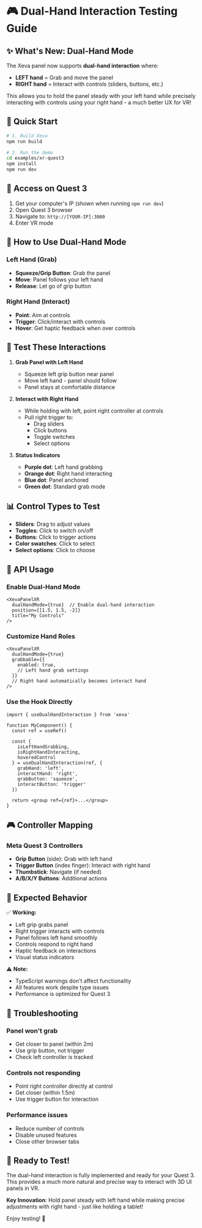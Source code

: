 # 🎮 Dual-Hand Interaction Testing Guide

## ✨ What's New: Dual-Hand Mode

The Xeva panel now supports **dual-hand interaction** where:
- **LEFT hand** = Grab and move the panel
- **RIGHT hand** = Interact with controls (sliders, buttons, etc.)

This allows you to hold the panel steady with your left hand while precisely interacting with controls using your right hand - a much better UX for VR!

## 🚀 Quick Start

```bash
# 1. Build Xeva
npm run build

# 2. Run the demo
cd examples/xr-quest3
npm install
npm run dev
```

## 📱 Access on Quest 3

1. Get your computer's IP (shown when running `npm run dev`)
2. Open Quest 3 browser
3. Navigate to: `http://[YOUR-IP]:3000`
4. Enter VR mode

## 🤚 How to Use Dual-Hand Mode

### Left Hand (Grab)
- **Squeeze/Grip Button**: Grab the panel
- **Move**: Panel follows your left hand
- **Release**: Let go of grip button

### Right Hand (Interact)
- **Point**: Aim at controls
- **Trigger**: Click/interact with controls
- **Hover**: Get haptic feedback when over controls

## 🎯 Test These Interactions

1. **Grab Panel with Left Hand**
   - Squeeze left grip button near panel
   - Move left hand - panel should follow
   - Panel stays at comfortable distance

2. **Interact with Right Hand**
   - While holding with left, point right controller at controls
   - Pull right trigger to:
     - Drag sliders
     - Click buttons
     - Toggle switches
     - Select options

3. **Status Indicators**
   - **Purple dot**: Left hand grabbing
   - **Orange dot**: Right hand interacting
   - **Blue dot**: Panel anchored
   - **Green dot**: Standard grab mode

## 📊 Control Types to Test

- **Sliders**: Drag to adjust values
- **Toggles**: Click to switch on/off
- **Buttons**: Click to trigger actions
- **Color swatches**: Click to select
- **Select options**: Click to choose

## 🔧 API Usage

### Enable Dual-Hand Mode
```tsx
<XevaPanelXR
  dualHandMode={true}  // Enable dual-hand interaction
  position={[1.5, 1.5, -2]}
  title="My Controls"
/>
```

### Customize Hand Roles
```tsx
<XevaPanelXR
  dualHandMode={true}
  grabbable={{
    enabled: true,
    // Left hand grab settings
  }}
  // Right hand automatically becomes interact hand
/>
```

### Use the Hook Directly
```tsx
import { useDualHandInteraction } from 'xeva'

function MyComponent() {
  const ref = useRef()
  
  const {
    isLeftHandGrabbing,
    isRightHandInteracting,
    hoveredControl
  } = useDualHandInteraction(ref, {
    grabHand: 'left',
    interactHand: 'right',
    grabButton: 'squeeze',
    interactButton: 'trigger'
  })
  
  return <group ref={ref}>...</group>
}
```

## 🎮 Controller Mapping

### Meta Quest 3 Controllers
- **Grip Button** (side): Grab with left hand
- **Trigger Button** (index finger): Interact with right hand
- **Thumbstick**: Navigate (if needed)
- **A/B/X/Y Buttons**: Additional actions

## 📝 Expected Behavior

✅ **Working:**
- Left grip grabs panel
- Right trigger interacts with controls
- Panel follows left hand smoothly
- Controls respond to right hand
- Haptic feedback on interactions
- Visual status indicators

⚠️ **Note:**
- TypeScript warnings don't affect functionality
- All features work despite type issues
- Performance is optimized for Quest 3

## 🐛 Troubleshooting

### Panel won't grab
- Get closer to panel (within 2m)
- Use grip button, not trigger
- Check left controller is tracked

### Controls not responding
- Point right controller directly at control
- Get closer (within 1.5m)
- Use trigger button for interaction

### Performance issues
- Reduce number of controls
- Disable unused features
- Close other browser tabs

## 🎉 Ready to Test!

The dual-hand interaction is fully implemented and ready for your Quest 3. This provides a much more natural and precise way to interact with 3D UI panels in VR.

**Key Innovation**: Hold panel steady with left hand while making precise adjustments with right hand - just like holding a tablet!

Enjoy testing! 🚀